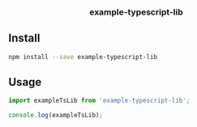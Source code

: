 <h3 align="center">
  example-typescript-lib
</h3>

<p align="center">
</p>

## Install

```bash
npm install --save example-typescript-lib
```

## Usage

```js
import exampleTsLib from 'example-typescript-lib';

console.log(exampleTsLib);
```
